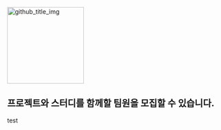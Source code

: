<img width="178" alt="github_title_img" src="https://github.com/Kimhanjae7/Project_Master/assets/126743737/e66c75a6-9626-42db-aac0-3f6b504c4aab">

## 프로젝트와 스터디를 함께할 팀원을 모집할 수 있습니다.
test
